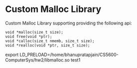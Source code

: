 # Custom Malloc Library

Custom Malloc Library supporting providing the following api:

```
void *malloc(size_t size);
void free(void *ptr);
void *calloc(size_t nmemb, size_t size);
void *realloc(void *ptr, size_t size);
```


export LD_PRELOAD=/home/bhanupratapjain/CS5600-ComputerSys/hw2/libmalloc.so test1
